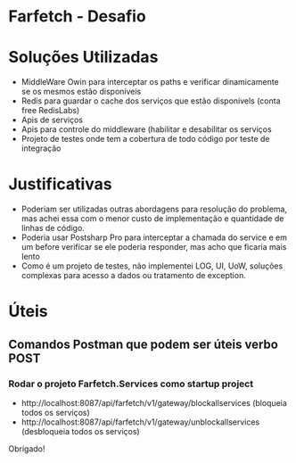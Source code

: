 # Farfetch - Desafio

# Soluções Utilizadas <br/>
- MiddleWare Owin para interceptar os paths e verificar dinamicamente se os mesmos estão disponíveis  <br/>
- Redis para guardar o cache dos serviços que estão disponívels (conta free RedisLabs)<br/>
- Apis de serviços  <br/>
- Apis para controle do middleware (habilitar e desabilitar os serviços <br/>
- Projeto de testes onde tem a cobertura de todo código por teste de integração <br/>

# Justificativas <br/>
 - Poderiam ser utilizadas outras abordagens para resolução do problema, mas achei essa com o menor custo de implementação e quantidade de linhas de código. <br/>
 - Poderia usar Postsharp Pro para interceptar a chamada do service e em um before verificar se ele poderia responder, mas acho que ficaria mais lento<br/>
 - Como é um projeto de testes, não implementei LOG, UI, UoW, soluções complexas para acesso a dados ou tratamento de exception. <br/>
 
 # Úteis <br/>
 ## Comandos Postman que podem ser úteis verbo POST <br/>
 ### Rodar o projeto Farfetch.Services como startup project <br/>
  - http://localhost:8087/api/farfetch/v1/gateway/blockallservices (bloqueia todos os serviços) 
  - http://localhost:8087/api/farfetch/v1/gateway/unblockallservices (desbloqueia todos os serviços)
  
 Obrigado!
 
